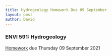 ```yaml
---
title: Hydrogeology Homework Due 09 September
layout: post
author: David
---
```

### ENVI 591: Hydrogeology  
[Homework](https://duq.box.com/s/h8pi1ka6ytavcuiotkmifj00q0hhk7o2) due Thursday 09 September 2021  
